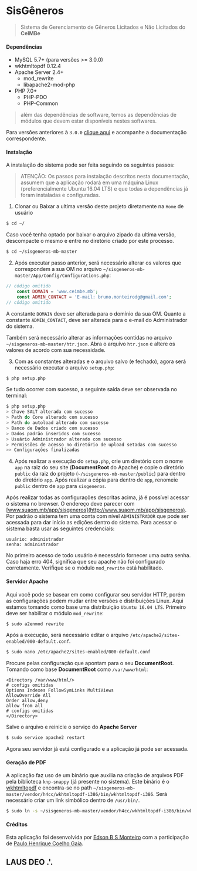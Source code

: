 # SisGêneros
> Sistema de Gerenciamento de Gêneros Licitados e Não Licitados do **CeIMBe**

#### Dependências
- MySQL 5.7+ (para versões >= 3.0.0)
- wkhtmltopdf 0.12.4
- Apache Server 2.4+
  - mod_rewrite
  - libapache2-mod-php
- PHP 7.0+
  - PHP-PDO
  - PHP-Common
 
> além das dependências de software, temos as dependências de módulos que devem estar disponíveis nestes softwares.

Para versões anteriores à `3.0.0` [clique aqui](https://github.com/br-monteiro/sisgeneros-mb/tree/v2.x) e acompanhe a documentação correspondente.

#### Instalação
A instalação do sistema pode ser feita seguindo os seguintes passos:
> ATENÇÃO: Os passos para instalação descritos nesta documentação, assumem que a aplicação rodará em uma máquina Linux (preferencialmente Ubuntu 16.04 LTS) e que todas a dependências já foram instaladas e configuradas.

1. Clonar ou Baixar a ultima versão deste projeto diretamente na `Home` de usuário
```bash
$ cd ~/
```
Caso você tenha optado por baixar o arquivo zipado da ultima versão, descompacte o mesmo e entre no diretório criado por este processo.
```bash
$ cd ~/sisgeneros-mb-master
```
2. Após executar passo anterior, será necessário alterar os valores que correspondem a sua OM no arquivo `~/sisgeneros-mb-master/App/Config/Configurations.php`:
```php
// código omitido
    const DOMAIN = 'www.ceimbe.mb';
    const ADMIN_CONTACT = 'E-mail: bruno.monteirodg@gmail.com';
// código omitido
```
A constante `DOMAIN` deve ser alterada para o domínio da sua OM. Quanto a constante `ADMIN_CONTACT`, deve ser alterada para o e-mail do Administrador do sistema.

Também será necessário alterar as informações contidas no arquivo `~/sisgeneros-mb-master/htr.json`. Abra o arquivo `htr.json` e altere os valores de acordo com sua necessidade.

3. Com as constantes alteradas e o arquivo salvo (e fechado), agora será necessário executar o arquivo `setup.php`:
```bash
$ php setup.php
```
Se tudo ocorrer com sucesso, a seguinte saída deve ser observada no terminal:
```bash
$ php setup.php
> Chave SALT alterada com sucesso
> Path do Core alterado com sucesso
> Path do autoload alterado com sucesso
> Banco de Dados criado com sucesso
> Dados padrão inseridos com sucesso
> Usuário Administrador alterado com sucesso
> Permissões de acesso no diretório de upload setadas com sucesso
>> Configurações finalizadas
```
4. Após realizar a execução do `setup.php`, crie um diretório com o nome `app` na raiz do seu site (**DocumentRoot** do Apache) e copie o diretório `public` da raiz do projeto (`~/sisgeneros-mb-master/public`) para dentro do diretório `app`. Após realizar a cópia para dentro de `app`, renomeie `public` dentro de `app` para `sisgeneros`.

Após realizar todas as configurações descritas acima, já é possível acessar o sistema no browser. O endereço deve parecer com [www.suaom.mb/app/sisgeneros](http://www.suaom.mb/app/sisgeneros).
Por padrão o sistema tem uma conta com nível `ADMINISTRADOR` que pode ser acessada para dar início as edições dentro do sistema. Para acessar o sistema basta usar as seguintes credenciais:
```
usuário: administrador
senha: administrador
```
No primeiro acesso de todo usuário é necessário fornecer uma outra senha.
Caso haja erro 404, significa que seu apache não foi configurado corretamente. Verifique se o módulo `mod_rewrite` está habilitado.

#### Servidor Apache
Aqui você pode se basear em como configurar seu servidor HTTP, porém as configurações podem mudar entre versões e distribuições Linux. Aqui estamos tomando como base uma distribuição `Ubuntu 16.04 LTS`.
Primeiro deve ser habilitar o módulo `mod_rewrite`:
```bash
$ sudo a2enmod rewrite
```
Após a execução, será necessário editar o arquivo `/etc/apache2/sites-enabled/000-default.conf`.
```bash
$ sudo nano /etc/apache2/sites-enabled/000-default.conf
```
Procure pelas configuração que apontam para o seu **DocumentRoot**. Tomando como base **DocumentRoot** como `/var/www/html`:
```
<Directory /var/www/html/>
# configs omitidas
Options Indexes FollowSymLinks MultiViews
AllowOverride All
Order allow,deny
allow from all
# configs omitidas
</Directory>
```
Salve o arquivo e reinicie o serviço do **Apache Server**
```bash
$ sudo service apache2 restart
```
Agora seu servidor já está configurado e a aplicação já pode ser acessada.

#### Geração de PDF
A aplicação faz uso de um binário que auxilia na criação de arquivos PDF pela biblioteca `knp-snappy` (já presente no sistema). Este binário é o [wkhtmltopdf](https://wkhtmltopdf.org/) e encontra-se no path `~/sisgeneros-mb-master/vendor/h4cc/wkhtmltopdf-i386/bin/wkhtmltopdf-i386`. Será necessário criar um link simbólico dentro de `/usr/bin/`.
```bash
$ sudo ln -s ~/sisgeneros-mb-master/vendor/h4cc/wkhtmltopdf-i386/bin/wkhtmltopdf-i386 /usr/bin/wkhtmltopdf
```

#### Créditos
Esta aplicação foi desenvolvida por [Edson B S Monteiro](mailto:bruno.monteirodg@gmail.com) com a participação de [Paulo Henrique Coelho Gaia](mailto:phenriquegaia@gmail.com).

## LAUS DEO .'.